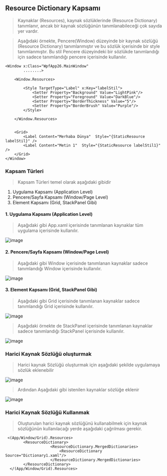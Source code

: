 ## Resource Dictionary Kapsamı ##

>Kaynaklar (Resources), kaynak sözlüklerinde (Resource Dictionary) tanımlanır, ancak bir kaynak sözlüğünün tanımlanabileceği çok sayıda yer vardır. 

>Aşağıdaki örnekte, Pencere(Window) düzeyinde bir kaynak sözlüğü (Resource Dictionary) tanımlanmıştır ve bu sözlük içerisinde bir style tanımlanmıştır. Bu stil Pencere düzeyindeki bir sözlükde tanımlandığı için  sadece tanımlandığı pencere  içerisinde kullanılır. 

```xaml
<Window x:Class="WpfApp26.MainWindow"
        ........>

    <Window.Resources>
        
        <Style TargetType="Label" x:Key="labelStil">
            <Setter Property="Background" Value="LightPink"/>
            <Setter Property="Foreground" Value="DarkBlue"/>
            <Setter Property="BorderThickness" Value="5"/>
            <Setter Property="BorderBrush" Value="Purple"/>
        </Style>

    </Window.Resources>
    
    
    <Grid>
        <Label Content="Merhaba Dünya"  Style="{StaticResource labelStil}" />
        <Label Content="Metin 1"  Style="{StaticResource labelStil1}" />
    </Grid>
</Window>

```

### Kapsam Türleri ###
>Kapsam Türleri temel olarak aşağıdaki gibidir

  1. Uygulama Kapsamı (Application Level)
  2. Pencere/Sayfa Kapsamı (Window/Page Level)
  3. Element Kapsamı (Grid, StackPanel Gibi)

#### 1. Uygulama Kapsamı (Application Level) ####
>Aşağıdaki gibi App.xaml içerisinde tanımlanan kaynaklar tüm uygulama içerisinde kullanılır.

![image](https://user-images.githubusercontent.com/28144917/156135310-bfbe3545-a60b-4e3a-8856-bea6689eabe8.png)

#### 2. Pencere/Sayfa Kapsamı (Window/Page Level) ####
>Aşağıdaki gibi Window içerisinde tanımlanan kaynaklar sadece tanımlandığı Window içerisinde kullanılır.

![image](https://user-images.githubusercontent.com/28144917/156135612-80a71f09-4c91-4eb8-ac36-25a51c22403e.png)

#### 3. Element Kapsamı (Grid, StackPanel Gibi) ####

>Aşağıdaki gibi Grid  içerisinde tanımlanan kaynaklar sadece tanımlandığı Grid içerisinde kullanılır.

 ![image](https://user-images.githubusercontent.com/28144917/156136083-8956e675-4cb3-4cf8-b5a8-91b453378f5d.png)

>Aşağıdaki örnekte de StackPanel  içerisinde tanımlanan kaynaklar sadece tanımlandığı StackPanel içerisinde kullanılır.

![image](https://user-images.githubusercontent.com/28144917/156136428-c75e681c-5d64-46cf-bd34-c97c621a1bc3.png)


### Harici Kaynak Sözlüğü oluşturmak ###
> Harici kaynak Sözlüğü oluşturmak için aşağıdaki şekilde uygulamaya sözlük eklenebilir

![image](https://user-images.githubusercontent.com/28144917/156136860-1e0cab08-2b29-42e2-93dc-c5b55a8a553b.png)

> Ardından Aşağıdaki gibi istenilen kaynaklar sözlüğe eklenir

![image](https://user-images.githubusercontent.com/28144917/156137123-c5176844-7754-4ee4-a31c-abc77833f8ff.png)

### Harici Kaynak Sözlüğü Kullanmak ###

> Oluşturulan harici kaynak sözlüğünü kullanabilmek için kaynak sözlüğünün kullanılacağı yerde aşağıdaki çağrılması gerekir.

```xaml
 <(App/Window/Grid).Resources>
        <ResourceDictionary>
                    <ResourceDictionary.MergedDictionaries>
                        <ResourceDictionary Source="Dictionary1.xaml"/>
                    </ResourceDictionary.MergedDictionaries>
        </ResourceDictionary>
  </(App/Window/Grid).Resources>
```

